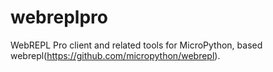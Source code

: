 # webreplpro
WebREPL Pro client and related tools for MicroPython, based webrepl(https://github.com/micropython/webrepl).
